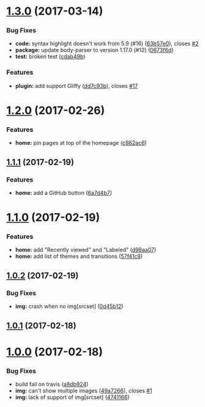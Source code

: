 <a name="1.3.0"></a>
# [1.3.0](https://github.com/heycalmdown/miniseminar/compare/v1.2.0...v1.3.0) (2017-03-14)


### Bug Fixes

* **code:** syntax highlight doesn't work from 5.9 (#16) ([63b57e0](https://github.com/heycalmdown/miniseminar/commit/63b57e0)), closes [#2](https://github.com/heycalmdown/miniseminar/issues/2)
* **package:** update body-parser to version 1.17.0 (#12) ([0673f6d](https://github.com/heycalmdown/miniseminar/commit/0673f6d))
* **test:** broken test ([cdab49b](https://github.com/heycalmdown/miniseminar/commit/cdab49b))


### Features

* **plugin:** add support Gliffy ([dd7c93b](https://github.com/heycalmdown/miniseminar/commit/dd7c93b)), closes [#17](https://github.com/heycalmdown/miniseminar/issues/17)



<a name="1.2.0"></a>
# [1.2.0](https://github.com/heycalmdown/miniseminar/compare/v1.1.1...v1.2.0) (2017-02-26)


### Features

* **home:** pin pages at top of the homepage ([c862ac6](https://github.com/heycalmdown/miniseminar/commit/c862ac6))



<a name="1.1.1"></a>
## [1.1.1](https://github.com/heycalmdown/miniseminar/compare/v1.1.0...v1.1.1) (2017-02-19)


### Features

* **home:** add a GitHub button ([6a7d4b7](https://github.com/heycalmdown/miniseminar/commit/6a7d4b7))



<a name="1.1.0"></a>
# [1.1.0](https://github.com/heycalmdown/miniseminar/compare/v1.0.2...v1.1.0) (2017-02-19)


### Features

* **home:** add "Recently viewed" and "Labeled" ([d98aa07](https://github.com/heycalmdown/miniseminar/commit/d98aa07))
* **home:** add list of themes and transitions ([57f41c9](https://github.com/heycalmdown/miniseminar/commit/57f41c9))



<a name="1.0.2"></a>
## [1.0.2](https://github.com/heycalmdown/miniseminar/compare/v1.0.1...v1.0.2) (2017-02-19)


### Bug Fixes

* **img:** crash when no img[srcset] ([0d45b12](https://github.com/heycalmdown/miniseminar/commit/0d45b12))



<a name="1.0.1"></a>
## [1.0.1](https://github.com/heycalmdown/miniseminar/compare/v1.0.0...v1.0.1) (2017-02-18)



<a name="1.0.0"></a>
# [1.0.0](https://github.com/heycalmdown/miniseminar/compare/a8db924...v1.0.0) (2017-02-18)


### Bug Fixes

* build fail on travis ([a8db924](https://github.com/heycalmdown/miniseminar/commit/a8db924))
* **img:** can't show multiple images ([49a7266](https://github.com/heycalmdown/miniseminar/commit/49a7266)), closes [#1](https://github.com/heycalmdown/miniseminar/issues/1)
* **img:** lack of support of img[srcset] ([4741166](https://github.com/heycalmdown/miniseminar/commit/4741166))



